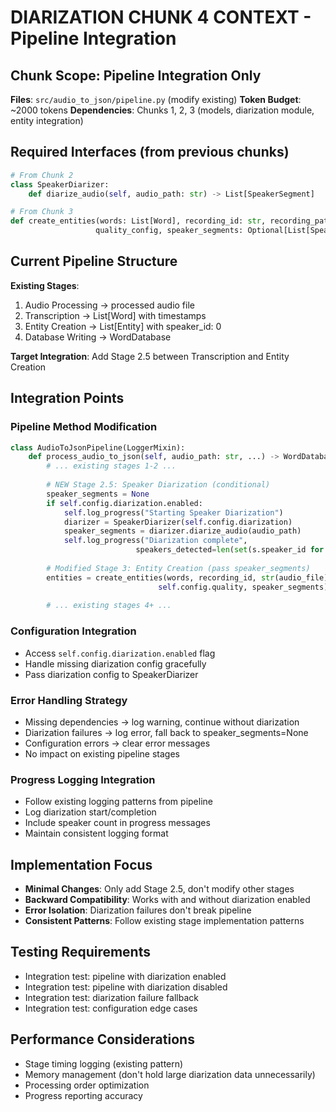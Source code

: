 # DIARIZATION CHUNK 4 CONTEXT - Pipeline Integration

## Chunk Scope: Pipeline Integration Only  
**Files**: `src/audio_to_json/pipeline.py` (modify existing)
**Token Budget**: ~2000 tokens
**Dependencies**: Chunks 1, 2, 3 (models, diarization module, entity integration)

## Required Interfaces (from previous chunks)
```python
# From Chunk 2
class SpeakerDiarizer:
    def diarize_audio(self, audio_path: str) -> List[SpeakerSegment]

# From Chunk 3  
def create_entities(words: List[Word], recording_id: str, recording_path: str,
                   quality_config, speaker_segments: Optional[List[SpeakerSegment]] = None) -> List[Entity]
```

## Current Pipeline Structure
**Existing Stages**:
1. Audio Processing → processed audio file
2. Transcription → List[Word] with timestamps
3. Entity Creation → List[Entity] with speaker_id: 0
4. Database Writing → WordDatabase

**Target Integration**: Add Stage 2.5 between Transcription and Entity Creation

## Integration Points

### Pipeline Method Modification
```python
class AudioToJsonPipeline(LoggerMixin):
    def process_audio_to_json(self, audio_path: str, ...) -> WordDatabase:
        # ... existing stages 1-2 ...
        
        # NEW Stage 2.5: Speaker Diarization (conditional)
        speaker_segments = None
        if self.config.diarization.enabled:
            self.log_progress("Starting Speaker Diarization")
            diarizer = SpeakerDiarizer(self.config.diarization)
            speaker_segments = diarizer.diarize_audio(audio_path)
            self.log_progress("Diarization complete", 
                            speakers_detected=len(set(s.speaker_id for s in speaker_segments)))
        
        # Modified Stage 3: Entity Creation (pass speaker_segments)
        entities = create_entities(words, recording_id, str(audio_file), 
                                 self.config.quality, speaker_segments)
        
        # ... existing stages 4+ ...
```

### Configuration Integration
- Access `self.config.diarization.enabled` flag
- Handle missing diarization config gracefully
- Pass diarization config to SpeakerDiarizer

### Error Handling Strategy
- Missing dependencies → log warning, continue without diarization
- Diarization failures → log error, fall back to speaker_segments=None
- Configuration errors → clear error messages
- No impact on existing pipeline stages

### Progress Logging Integration
- Follow existing logging patterns from pipeline
- Log diarization start/completion
- Include speaker count in progress messages
- Maintain consistent logging format

## Implementation Focus
- **Minimal Changes**: Only add Stage 2.5, don't modify other stages
- **Backward Compatibility**: Works with and without diarization enabled
- **Error Isolation**: Diarization failures don't break pipeline
- **Consistent Patterns**: Follow existing stage implementation patterns

## Testing Requirements
- Integration test: pipeline with diarization enabled
- Integration test: pipeline with diarization disabled  
- Integration test: diarization failure fallback
- Integration test: configuration edge cases

## Performance Considerations
- Stage timing logging (existing pattern)
- Memory management (don't hold large diarization data unnecessarily)
- Processing order optimization
- Progress reporting accuracy